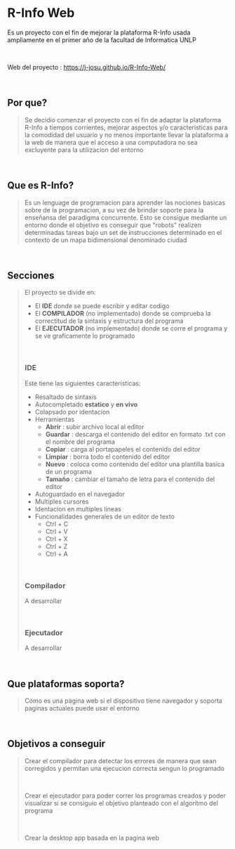 ﻿# **R-Info Web**
Es un proyecto con el fin de mejorar la plataforma R-Info usada ampliamente en el primer año de la facultad de Informatica UNLP

<br>

Web del proyecto : https://j-josu.github.io/R-Info-Web/

<br>

## **Por que?**
>Se decidio comenzar el proyecto con el fin de adaptar la plataforma R-Info a tiempos corrientes, mejorar aspectos y/o caracteristicas para la comodidad del usuario y no menos importante llevar la plataforma a la web de manera que el acceso a una computadora no sea excluyente para la utilizacion del entorno

<br>

## **Que es R-Info?**
>Es un lenguage de programacion para aprender las nociones basicas sobre de la programacion, a su vez de brindar soporte para la enseñansa del paradigma concurrente. Esto se consigue mediante un entorno donde el objetivo es conseguir que "robots" realizen determinadas tareas bajo un set de instrucciones determinado en el contexto de un mapa bidimensional denominado ciudad

<br>

## **Secciones**
>El proyecto se divide en:
>- El **IDE** donde se puede escribir y editar codigo
>- El **COMPILADOR** (no implementado) donde se comprueba la correctitud de la sintaxis y estructura del programa
>- El **EJECUTADOR** (no implementado) donde se corre el programa y se ve graficamente lo programado
>
><br>
>
>### IDE
>Este tiene las siguientes caracteristicas:
>- Resaltado de sintaxis
>- Autocompletado **estatico** y **en vivo**
>- Colapsado por identacion
>- Herramientas
>   - **Abrir** : subir archivo local al editor
>   - **Guardar** : descarga el contenido del editor en   formato .txt con el nombre del programa
>    - **Copiar** : carga al portapapeles el contenido del editor
>    - **Limpiar** : borra todo el contenido del editor
>    - **Nuevo** : coloca como contenido del editor una plantilla basica de un programa
>    - **Tamaño** : cambiar el tamaño de letra para el contenido del editor
>- Autoguardado en el navegador
>- Multiples cursores
>- Identacion en multiples lineas
>- Funcionalidades generales de un editor de texto
>    - Ctrl + C
>    - Ctrl + V
>    - Ctrl + X
>    - Ctrl + Z
>    - Ctrl + A 
>
><br>
>
>### Compilador
>A desarrollar
>
><br>
>
>### Ejecutador
>A desarrollar

<br>

## **Que plataformas soporta?**
>Como es una pagina web si el dispositivo tiene navegador y soporta paginas actuales puede usar el entorno

<br>

## **Objetivos a conseguir**
> Crear el compilador para detectar los errores de manera que sean corregidos y permitan una ejecucion correcta sengun lo programado
>
><br>
>
> Crear el ejecutador para poder correr los programas creados y poder visualizar si se consiguio el objetivo planteado con el algoritmo del programa
>
><br>
>
> Crear la desktop app basada en la pagina web
